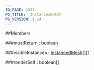 ```yaml
---
ID_PAGE: 3337
PG_TITLE: _InstancesBatch
PG_VERSION: 1.14
---
```


##Members

###mustReturn : boolean


###visibleInstances : [InstancedMesh](page.php?p=3270)[][]


###renderSelf : boolean[]



